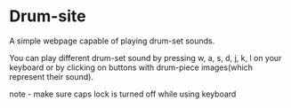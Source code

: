 # Drum-site
A simple webpage capable of playing drum-set sounds.

You can play different drum-set sound by pressing w, a, s, d, j, k, l on your keyboard or by clicking on buttons with drum-piece images(which represent their sound).

note - make sure caps lock is turned off while using keyboard
